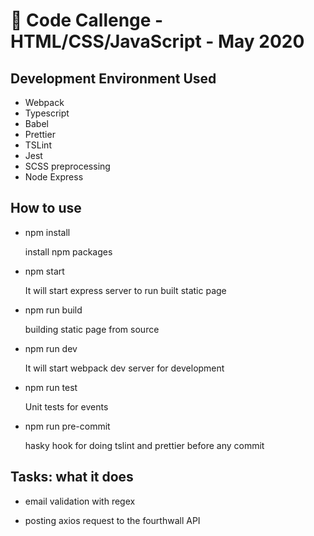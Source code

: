 # 🚀 Code Callenge - HTML/CSS/JavaScript - May 2020


## Development Environment Used

- Webpack
- Typescript
- Babel
- Prettier
- TSLint
- Jest
- SCSS preprocessing
- Node Express


## How to use

- npm install

  install npm packages


- npm start

  It will start express server to run built static page


- npm run build

  building static page from source


- npm run dev

  It will start webpack dev server for development


- npm run test

  Unit tests for events


- npm run pre-commit

  hasky hook for doing tslint and prettier before any commit


## Tasks: what it does

- email validation with regex


- posting axios request to the fourthwall API